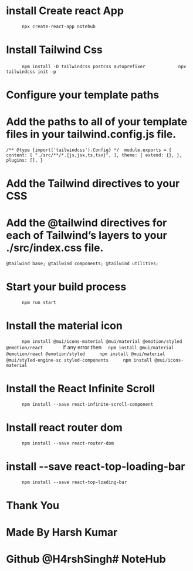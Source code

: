 # install Create react App
`       npx create-react-app notehub     `

# Install Tailwind Css
`       npm install -D tailwindcss postcss autoprefixer       `
`       npx tailwindcss init -p       `

# Configure your template paths
# Add the paths to all of your template files in your tailwind.config.js file.

`
/** @type {import('tailwindcss').Config} */ 
module.exports = {
  content: [
    "./src/**/*.{js,jsx,ts,tsx}",
  ],
  theme: {
    extend: {},
  },
  plugins: [],
}  
`

# Add the Tailwind directives to your CSS
# Add the @tailwind directives for each of Tailwind’s layers to your ./src/index.css file.
`
@tailwind base;
@tailwind components;
@tailwind utilities;
` 

# Start your build process
`       npm run start       `


# Install the material icon 
`       npm install @mui/icons-material @mui/material @emotion/styled @emotion/react        `
if any error then
`   npm install @mui/material @emotion/react @emotion/styled    `
`   npm install @mui/material @mui/styled-engine-sc styled-components    `
`   npm install @mui/icons-material     `

# Install the React Infinite Scroll
`       npm install --save react-infinite-scroll-component       `

# Install react router dom
`       npm install --save react-router-dom         `

# install --save react-top-loading-bar
`       npm install --save react-top-loading-bar      `

#  Thank You
# Made By Harsh Kumar
# Github @H4rshSingh# NoteHub





